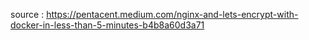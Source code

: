 source : https://pentacent.medium.com/nginx-and-lets-encrypt-with-docker-in-less-than-5-minutes-b4b8a60d3a71